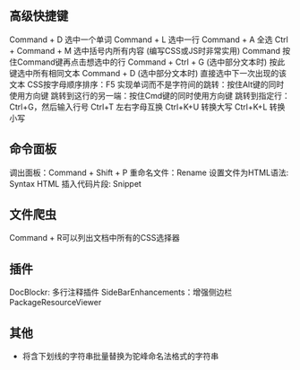 ## 高级快捷键

Command + D 选中一个单词
Command + L 选中一行
Command + A 全选
Ctrl + Command + M 选中括号内所有内容 (编写CSS或JS时非常实用)
Command 按住Command键再点击想选中的行
Command + Ctrl + G (选中部分文本时) 按此键选中所有相同文本
Command + D (选中部分文本时) 直接选中下一次出现的该文本
CSS按字母顺序排序：F5
实现单词而不是字符间的跳转：按住Alt键的同时使用方向键
跳转到这行的另一端：按住Cmd键的同时使用方向键
跳转到指定行：Ctrl+G，然后输入行号
Ctrl+T 左右字母互换
Ctrl+K+U 转换大写
Ctrl+K+L 转换小写


## 命令面板

调出面板：Command + Shift + P
重命名文件：Rename
设置文件为HTML语法: Syntax HTML
插入代码片段: Snippet

## 文件爬虫

Command + R可以列出文档中所有的CSS选择器

## 插件

DocBlockr: 多行注释插件
SideBarEnhancements：增强侧边栏
PackageResourceViewer

## 其他


* 将含下划线的字符串批量替换为驼峰命名法格式的字符串